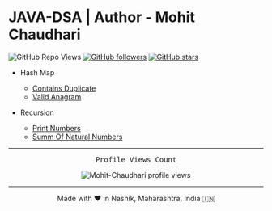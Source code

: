# JAVA-DSA | Author - Mohit Chaudhari

![GitHub Repo Views](https://img.shields.io/github/watchers/Mohit-Chaudhari/JAVA-DSA?label=Views&style=social)
[![GitHub followers](https://img.shields.io/github/followers/Mohit-Chaudhari?label=Follow&style=social)](https://github.com/Mohit-Chaudhari)
[![GitHub stars](https://img.shields.io/github/stars/Mohit-Chaudhari/JAVA-DSA?style=social)](https://github.com/Mohit-Chaudhari/JAVA-DSA/stargazers)



- Hash Map
  - <a href='https://github.com/Mohit-Chaudhari/JAVA-DSA/blob/main/src/HashTable/ContainsDuplicate.java'>Contains Duplicate</a>
  - <a href='https://github.com/Mohit-Chaudhari/JAVA-DSA/blob/main/src/HashTable/ValidAnagram.java'>Valid Anagram</a>

- Recursion
  - <a href='https://github.com/Mohit-Chaudhari/JAVA-DSA/blob/main/src/Recursion/PrintNumbers.java'>Print Numbers</a>
  - <a href='https://github.com/Mohit-Chaudhari/JAVA-DSA/blob/main/src/Recursion/SumOfNaturalNumbers.java'>Summ Of Natural Numbers</a>

---

<p align="center"> 
  <samp>
    Profile Views Count
  </samp>
</p>

<p align="center"> 
  <img src="https://profile-counter.glitch.me/Mohit-Chaudhari/count.svg" alt="Mohit-Chaudhari profile views" /> <br/>
</p>

---

<p align="center">
  Made with ❤️ in Nashik, Maharashtra, India 🇮🇳 
</p>

